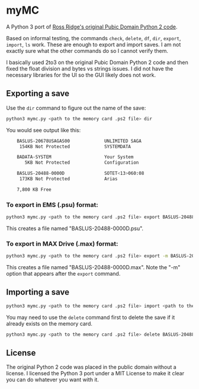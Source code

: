 # myMC
A Python 3 port of [Ross Ridge's original Pubic Domain Python 2 code](http://www.csclub.uwaterloo.ca:11068/mymc/index.html).

Based on informal testing, the commands `check`, `delete`, `df`, `dir`, `export`, `import`, `ls` work.
These are enough to export and import saves.
I am not exactly sure what the other commands do so I cannot verify them.

I basically used 2to3 on the original Pubic Domain Python 2 code and then fixed the float division and bytes vs strings issues.
I did not have the necessary libraries for the UI so the GUI likely does not work.

## Exporting a save

Use the `dir` command to figure out the name of the save:

```bash
python3 mymc.py <path to the memory card .ps2 file> dir
```

You would see output like this:

```bash
    BASLUS-20678USAGAS00             UNLIMITED SAGA
     154KB Not Protected             SYSTEMDATA

    BADATA-SYSTEM                    Your System
       5KB Not Protected             Configuration

    BASLUS-20488-0000D               SOTET<13>060:08
     173KB Not Protected             Arias

    7,800 KB Free
```

### To export in EMS (.psu) format:

```bash
python3 mymc.py <path to the memory card .ps2 file> export BASLUS-20488-0000D
```

This creates a file named "BASLUS-20488-0000D.psu".

### To export in MAX Drive (.max) format:

```bash
python3 mymc.py <path to the memory card .ps2 file> export -m BASLUS-20488-0000D
```

This creates a file named "BASLUS-20488-0000D.max".
Note the "-m" option that appears after the `export` command.

## Importing a save

```bash
python3 mymc.py <path to the memory card .ps2 file> import <path to the save file>
```

You may need to use the `delete` command first to delete the save if it already exists on the memory card.

```bash
python3 mymc.py <path to the memory card .ps2 file> delete BASLUS-20488-0000D
```

## License

The original Python 2 code was placed in the public domain without a license.
I licensed the Python 3 port under a MIT License to make it clear you can do whatever you want with it.
